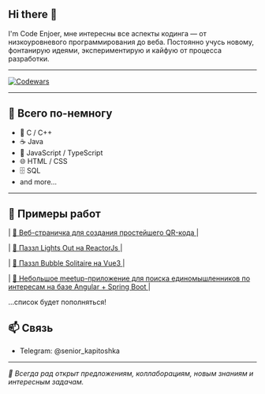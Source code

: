 ## Hi there 👋

I'm Code Enjoer, мне интересны все аспекты кодинга — от низкоуровневого программирования до веба.
Постоянно учусь новому, фонтанирую идеями, экспериментирую и кайфую от процесса разработки.

---
[![Codewars](https://www.codewars.com/users/senior_kapitoshka/badges/large?theme=light)](https://www.codewars.com/users/senior_kapitoshka)

---

## 🧠 Всего по-немногу

- 🔹 C / C++
- ☕ Java
- 📜 JavaScript / TypeScript
- 🌐 HTML / CSS
- 🗄️ SQL
- and more...


---

## 🚧 Примеры работ

| [🔗 Веб-страничка для создания простейшего QR-кода ](https://senior-kapitoshka.github.io/Simple-QR-Code-Generator-Web-App) | 

| [🔗 Паззл Lights Out на ReactorJs ](https://senior-kapitoshka.github.io/Lights-Out-Puzzle-ReactJS/) | 

| [🔗 Паззл Bubble Solitaire на Vue3 ](https://senior-kapitoshka.github.io/Bubble-Solitaire-Puzzle-Vue-3) | 

| [🔗 Небольшое meetup-приложение для поиска единомышленников по интересам на базе Angular + Spring Boot ](https://hit-it-off-fullstack-angular-spring.onrender.com/) | 

...список будет пополняться!

## 📫 Связь

- Telegram: @senior_kapitoshka

---

_💬 Всегда рад открыт предложениям, коллаборациям, новым знаниям и интересным задачам._

